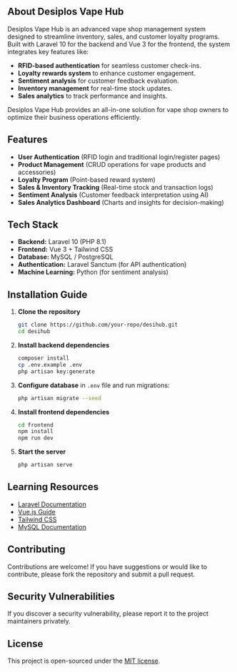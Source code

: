 ## About Desiplos Vape Hub

Desiplos Vape Hub is an advanced vape shop management system designed to streamline inventory, sales, and customer loyalty programs. Built with Laravel 10 for the backend and Vue 3 for the frontend, the system integrates key features like:

- **RFID-based authentication** for seamless customer check-ins.
- **Loyalty rewards system** to enhance customer engagement.
- **Sentiment analysis** for customer feedback evaluation.
- **Inventory management** for real-time stock updates.
- **Sales analytics** to track performance and insights.

Desiplos Vape Hub provides an all-in-one solution for vape shop owners to optimize their business operations efficiently.

## Features

- **User Authentication** (RFID login and traditional login/register pages)
- **Product Management** (CRUD operations for vape products and accessories)
- **Loyalty Program** (Point-based reward system)
- **Sales & Inventory Tracking** (Real-time stock and transaction logs)
- **Sentiment Analysis** (Customer feedback interpretation using AI)
- **Sales Analytics Dashboard** (Charts and insights for decision-making)

## Tech Stack

- **Backend:** Laravel 10 (PHP 8.1)
- **Frontend:** Vue 3 + Tailwind CSS
- **Database:** MySQL / PostgreSQL
- **Authentication:** Laravel Sanctum (for API authentication)
- **Machine Learning:** Python (for sentiment analysis)

## Installation Guide

1. **Clone the repository**
   ```sh
   git clone https://github.com/your-repo/desihub.git
   cd desihub
   ```
2. **Install backend dependencies**
   ```sh
   composer install
   cp .env.example .env
   php artisan key:generate
   ```
3. **Configure database** in `.env` file and run migrations:
   ```sh
   php artisan migrate --seed
   ```
4. **Install frontend dependencies**
   ```sh
   cd frontend
   npm install
   npm run dev
   ```
5. **Start the server**
   ```sh
   php artisan serve
   ```

## Learning Resources

- [Laravel Documentation](https://laravel.com/docs)
- [Vue.js Guide](https://vuejs.org/guide/introduction.html)
- [Tailwind CSS](https://tailwindcss.com/docs)
- [MySQL Documentation](https://dev.mysql.com/doc/)

## Contributing

Contributions are welcome! If you have suggestions or would like to contribute, please fork the repository and submit a pull request.

## Security Vulnerabilities

If you discover a security vulnerability, please report it to the project maintainers privately.

## License

This project is open-sourced under the [MIT license](https://opensource.org/licenses/MIT).

